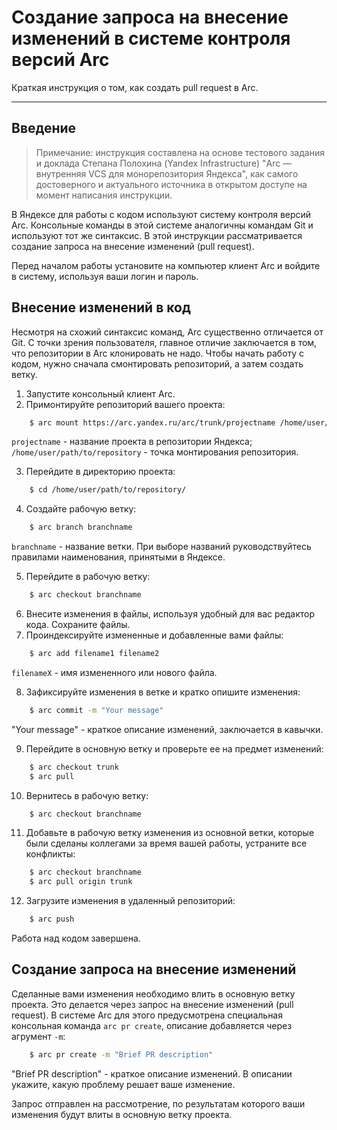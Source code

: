 # Создание запроса на внесение изменений в системе контроля версий Arc

Краткая инструкция о том, как создать pull request в Arc.

***

## Введение

> Примечание: инструкция составлена на основе тестового задания и доклада Степана Полохина (Yandex Infrastructure) "Arc — внутренняя VCS для монорепозитория Яндекса", как самого достоверного и актуального источника в открытом доступе на момент написания инструкции.

В Яндексе для работы с кодом используют систему контроля версий Arc. Консольные команды в этой системе аналогичны командам Git и используют тот же синтаксис. В этой инструкции рассматривается создание запроса на внесение изменений (pull request).

Перед началом работы установите на компьютер клиент Arc и войдите в систему, используя ваши логин и пароль.

## Внесение изменений в код

Несмотря на схожий синтаксис команд, Arc существенно отличается от Git. С точки зрения пользователя, главное отличие заключается в том, что репозитории в Arc клонировать не надо. Чтобы начать работу с кодом, нужно сначала смонтировать репозиторий, а затем создать ветку.

1.  Запустите консольный клиент Arc.
2.  Примонтируйте репозиторий вашего проекта:

```bash
    $ arc mount https://arc.yandex.ru/arc/trunk/projectname /home/user/path/to/repository
```

`projectname` - название проекта в репозитории Яндекса; `/home/user/path/to/repository` - точка монтирования репозитория.

3. Перейдите в директорию проекта:

```bash
    $ cd /home/user/path/to/repository/
```

4.  Создайте рабочую ветку:

```bash
    $ arc branch branchname
```

`branchname` - название ветки. При выборе названий руководствуйтесь правилами наименования, принятыми в Яндексе.

5.  Перейдите в рабочую ветку:

```bash
    $ arc checkout branchname
```

6.  Внесите изменения в файлы, используя удобный для вас редактор кода. Сохраните файлы.
7.  Проиндексируйте измененные и добавленные вами файлы:

```bash
    $ arc add filename1 filename2
```

`filenameX` - имя измененного или нового файла.

8.  Зафиксируйте изменения в ветке и кратко опишите изменения:

```bash
    $ arc commit -m "Your message"
```

"Your message" - краткое описание изменений, заключается в кавычки.

9.  Перейдите в основную ветку и проверьте ее на предмет изменений:

```bash
    $ arc checkout trunk
    $ arc pull
```

10.  Вернитесь в рабочую ветку:

```bash
    $ arc checkout branchname
```

11.  Добавьте в рабочую ветку изменения из основной ветки, которые были сделаны коллегами за время вашей работы, устраните все конфликты:

```bash
    $ arc checkout branchname
    $ arc pull origin trunk
```

12. Загрузите изменения в удаленный репозиторий:

```bash
    $ arc push
```
Работа над кодом завершена.

## Создание запроса на внесение изменений

Сделанные вами изменения необходимо влить в основную ветку проекта. Это делается через запрос на внесение изменений (pull request). В системе Arc для этого предусмотрена специальная консольная команда `arc pr create`, описание добавляется через агрумент `-m`:

```bash
    $ arc pr create -m "Brief PR description"
```

"Brief PR description" - краткое описание изменений. В описании укажите, какую проблему решает ваше изменение.

Запрос отправлен на рассмотрение, по результатам которого ваши изменения будут влиты в основную ветку проекта.